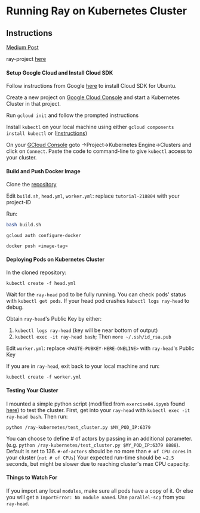# Running Ray on Kubernetes Cluster
## Instructions
[Medium Post](https://medium.com/@apengjh/4634a51effc9)

ray-project [here](https://github.com/ray-project/ray)
#### Setup Google Cloud and Install Cloud SDK
Follow instructions from Google [here](https://cloud.google.com/sdk/docs/quickstart-debian-ubuntu) to install Cloud SDK for Ubuntu.

Create a new project on [Google Cloud Console](console.cloud.google.com) and start a Kubernetes Cluster in that project.

Run `gcloud init` and follow the prompted instructions

Install `kubectl` on your local machine using either `gcloud components install kubectl` or  ([Instructions](https://kubernetes.io/docs/tasks/tools/install-kubectl/))

On your [GCloud Console](console.cloud.google.com) goto ->Project->Kubernetes Engine->Clusters and click on `Connect`. Paste the code to command-line to give `kubectl` access to your cluster.
#### Build and Push Docker Image

Clone the [repository](https://github.com/jhpenger/ray-kubernetes-1)

Edit `build.sh`, `head.yml`, `worker.yml`: replace `tutorial-218804` with your project-ID

Run:
```sh
bash build.sh
```
```
gcloud auth configure-docker
```

```
docker push <image-tag>
```
#### Deploying Pods on Kubernetes Cluster
In the cloned repository:
```
kubectl create -f head.yml
```
Wait for the `ray-head` pod to be fully running. You can check pods' status with `kubectl get pods`. If your head pod crashes `kubectl logs ray-head` to debug.

Obtain `ray-head`'s Public Key by either:
1. `kubectl logs ray-head` (key will be near bottom of output)
2. `kubectl exec -it ray-head bash`; Then
`more ~/.ssh/id_rsa.pub`

Edit `worker.yml`: replace `<PASTE-PUBKEY-HERE-ONELINE>` with `ray-head`'s Public Key

If you are in `ray-head`, exit back to your local machine and run:
```
kubectl create -f worker.yml
```

#### Testing Your Cluster
I mounted a simple python script (modified from `exercise04.ipynb` found [here](https://github.com/ray-project/tutorial/blob/master/exercises/exercise04.ipynb)) to test the cluster.
First, get into your `ray-head` with `kubectl exec -it ray-head bash`. Then run:
```
python /ray-kubernetes/test_cluster.py $MY_POD_IP:6379
```
You can choose to define # of actors by passing in an additional parameter. (e.g. `python /ray-kubernetes/test_cluster.py $MY_POD_IP:6379 8888`). Default is set to 136. `#-of-actors` should be no more than `# of CPU cores` in your cluster (`not # of CPUs`)
Your expected run-time should be ~`2.5` seconds, but might be slower due to reaching cluster's max CPU capacity.

#### Things to Watch For
If you import any local `modules`, make sure all pods have a copy of it. Or else you will get a `ImportError: No module named`. Use `parallel-scp` from you `ray-head`.
